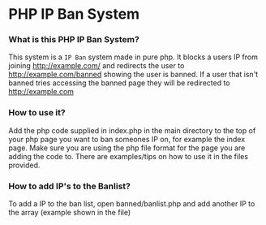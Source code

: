 # PHP IP Ban System

### What is this PHP IP Ban System?
This system is a ```IP Ban``` system made in pure php. It blocks a users IP from joining http://example.com/ and redirects the user to http://example.com/banned showing the user is banned. If a user that isn't banned tries accessing the banned page they will be redirected to http://example.com

### How to use it?
Add the php code supplied in index.php in the main directory to the top of your php page you want to ban someones IP on, for example the index page. Make sure you are using the php file format for the page you are adding the code to. There are examples/tips on how to use it in the files provided.

### How to add IP's to the Banlist?
To add a IP to the ban list, open banned/banlist.php and add another IP to the array (example shown in the file)
